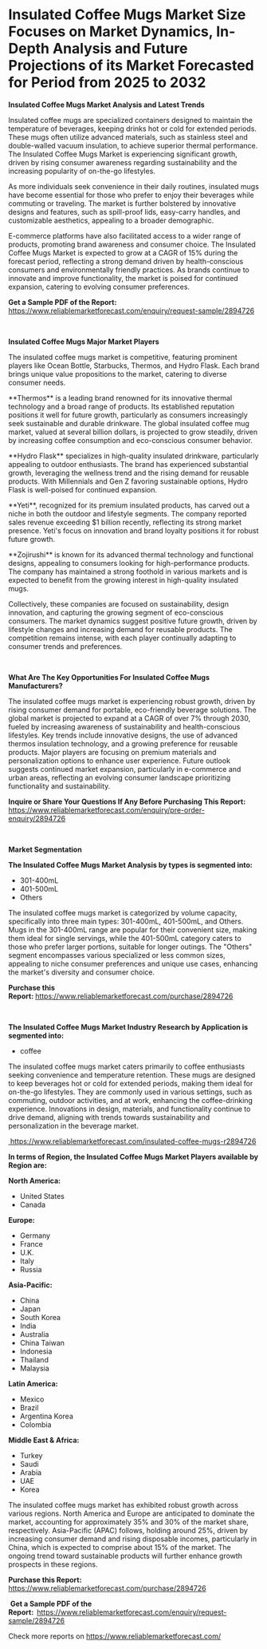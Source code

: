 <p><h1>Insulated Coffee Mugs Market Size Focuses on Market Dynamics, In-Depth Analysis and Future Projections of its Market Forecasted for Period from 2025 to 2032</h1></p><p><strong>Insulated Coffee Mugs Market Analysis and Latest Trends</strong></p>
<p><p>Insulated coffee mugs are specialized containers designed to maintain the temperature of beverages, keeping drinks hot or cold for extended periods. These mugs often utilize advanced materials, such as stainless steel and double-walled vacuum insulation, to achieve superior thermal performance. The Insulated Coffee Mugs Market is experiencing significant growth, driven by rising consumer awareness regarding sustainability and the increasing popularity of on-the-go lifestyles. </p><p>As more individuals seek convenience in their daily routines, insulated mugs have become essential for those who prefer to enjoy their beverages while commuting or traveling. The market is further bolstered by innovative designs and features, such as spill-proof lids, easy-carry handles, and customizable aesthetics, appealing to a broader demographic. </p><p>E-commerce platforms have also facilitated access to a wider range of products, promoting brand awareness and consumer choice. The Insulated Coffee Mugs Market is expected to grow at a CAGR of 15% during the forecast period, reflecting a strong demand driven by health-conscious consumers and environmentally friendly practices. As brands continue to innovate and improve functionality, the market is poised for continued expansion, catering to evolving consumer preferences.</p></p>
<p><strong>Get a Sample PDF of the Report:&nbsp;</strong> <a href="https://www.reliablemarketforecast.com/enquiry/request-sample/2894726?utm_campaign=3046&utm_medium=2&utm_source=Github&utm_content=ia&utm_term=15032025&utm_id=insulated-coffee-mugs">https://www.reliablemarketforecast.com/enquiry/request-sample/2894726</a></p>
<p>&nbsp;</p>
<p><strong>Insulated Coffee Mugs Major Market Players</strong></p>
<p><p>The insulated coffee mugs market is competitive, featuring prominent players like Ocean Bottle, Starbucks, Thermos, and Hydro Flask. Each brand brings unique value propositions to the market, catering to diverse consumer needs.</p><p>**Thermos** is a leading brand renowned for its innovative thermal technology and a broad range of products. Its established reputation positions it well for future growth, particularly as consumers increasingly seek sustainable and durable drinkware. The global insulated coffee mug market, valued at several billion dollars, is projected to grow steadily, driven by increasing coffee consumption and eco-conscious consumer behavior.</p><p>**Hydro Flask** specializes in high-quality insulated drinkware, particularly appealing to outdoor enthusiasts. The brand has experienced substantial growth, leveraging the wellness trend and the rising demand for reusable products. With Millennials and Gen Z favoring sustainable options, Hydro Flask is well-poised for continued expansion.</p><p>**Yeti**, recognized for its premium insulated products, has carved out a niche in both the outdoor and lifestyle segments. The company reported sales revenue exceeding $1 billion recently, reflecting its strong market presence. Yeti's focus on innovation and brand loyalty positions it for robust future growth.</p><p>**Zojirushi** is known for its advanced thermal technology and functional designs, appealing to consumers looking for high-performance products. The company has maintained a strong foothold in various markets and is expected to benefit from the growing interest in high-quality insulated mugs.</p><p>Collectively, these companies are focused on sustainability, design innovation, and capturing the growing segment of eco-conscious consumers. The market dynamics suggest positive future growth, driven by lifestyle changes and increasing demand for reusable products. The competition remains intense, with each player continually adapting to consumer trends and preferences.</p></p>
<p>&nbsp;</p>
<p><strong>What Are The Key Opportunities For Insulated Coffee Mugs Manufacturers?</strong></p>
<p><p>The insulated coffee mugs market is experiencing robust growth, driven by rising consumer demand for portable, eco-friendly beverage solutions. The global market is projected to expand at a CAGR of over 7% through 2030, fueled by increasing awareness of sustainability and health-conscious lifestyles. Key trends include innovative designs, the use of advanced thermos insulation technology, and a growing preference for reusable products. Major players are focusing on premium materials and personalization options to enhance user experience. Future outlook suggests continued market expansion, particularly in e-commerce and urban areas, reflecting an evolving consumer landscape prioritizing functionality and sustainability.</p></p>
<p><strong>Inquire or Share Your Questions If Any Before Purchasing This Report:</strong> <a href="https://www.reliablemarketforecast.com/enquiry/pre-order-enquiry/2894726?utm_campaign=3046&utm_medium=2&utm_source=Github&utm_content=ia&utm_term=15032025&utm_id=insulated-coffee-mugs">https://www.reliablemarketforecast.com/enquiry/pre-order-enquiry/2894726</a></p>
<p>&nbsp;</p>
<p><strong>Market Segmentation</strong></p>
<p><strong>The Insulated Coffee Mugs Market Analysis by types is segmented into:</strong></p>
<p><ul><li>301-400mL</li><li>401-500mL</li><li>Others</li></ul></p>
<p><p>The insulated coffee mugs market is categorized by volume capacity, specifically into three main types: 301-400mL, 401-500mL, and Others. Mugs in the 301-400mL range are popular for their convenient size, making them ideal for single servings, while the 401-500mL category caters to those who prefer larger portions, suitable for longer outings. The "Others" segment encompasses various specialized or less common sizes, appealing to niche consumer preferences and unique use cases, enhancing the market's diversity and consumer choice.</p></p>
<p><strong>Purchase this Report:&nbsp;</strong><a href="https://www.reliablemarketforecast.com/purchase/2894726?utm_campaign=3046&utm_medium=2&utm_source=Github&utm_content=ia&utm_term=15032025&utm_id=insulated-coffee-mugs">https://www.reliablemarketforecast.com/purchase/2894726</a></p>
<p>&nbsp;</p>
<p><strong>The Insulated Coffee Mugs Market Industry Research by Application is segmented into:</strong></p>
<p><ul><li>coffee</li></ul></p>
<p><p>The insulated coffee mugs market caters primarily to coffee enthusiasts seeking convenience and temperature retention. These mugs are designed to keep beverages hot or cold for extended periods, making them ideal for on-the-go lifestyles. They are commonly used in various settings, such as commuting, outdoor activities, and at work, enhancing the coffee-drinking experience. Innovations in design, materials, and functionality continue to drive demand, aligning with trends towards sustainability and personalization in the beverage market.</p></p>
<p><a href="https://www.reliablemarketforecast.com/insulated-coffee-mugs-r2894726?utm_campaign=3046&utm_medium=2&utm_source=Github&utm_content=ia&utm_term=15032025&utm_id=insulated-coffee-mugs">&nbsp;https://www.reliablemarketforecast.com/insulated-coffee-mugs-r2894726</a></p>
<p><strong>In terms of Region, the Insulated Coffee Mugs Market Players available by Region are:</strong></p>
<p>
    <p> <strong> North America: </strong>
        <ul>
            <li>United States</li>
            <li>Canada</li>
        </ul>
        </p> 
    <p> <strong> Europe: </strong>
        <ul>
            <li>Germany</li>
            <li>France</li>
            <li>U.K.</li>
            <li>Italy</li>
            <li>Russia</li>
        </ul>
        </p> 
    <p> <strong> Asia-Pacific: </strong>
        <ul>
            <li>China</li>
            <li>Japan</li>
            <li>South Korea</li>
            <li>India</li>
            <li>Australia</li>
            <li>China Taiwan</li>
            <li>Indonesia</li>
            <li>Thailand</li>
            <li>Malaysia</li>
        </ul>
        </p> 
    <p> <strong> Latin America: </strong>
        <ul>
            <li>Mexico</li>
            <li>Brazil</li>
            <li>Argentina Korea</li>
            <li>Colombia</li>
        </ul>
        </p> 
    <p> <strong> Middle East & Africa: </strong>
        <ul>
            <li>Turkey</li>
            <li>Saudi</li>
            <li>Arabia</li>
            <li>UAE</li>
            <li>Korea</li>
        </ul>
    </p>
    </p>
<p><p>The insulated coffee mugs market has exhibited robust growth across various regions. North America and Europe are anticipated to dominate the market, accounting for approximately 35% and 30% of the market share, respectively. Asia-Pacific (APAC) follows, holding around 25%, driven by increasing consumer demand and rising disposable incomes, particularly in China, which is expected to comprise about 15% of the market. The ongoing trend toward sustainable products will further enhance growth prospects in these regions.</p></p>
<p><strong>Purchase this Report: </strong><a href="https://www.reliablemarketforecast.com/purchase/2894726?utm_campaign=3046&utm_medium=2&utm_source=Github&utm_content=ia&utm_term=15032025&utm_id=insulated-coffee-mugs">https://www.reliablemarketforecast.com/purchase/2894726</a></p>
<p>&nbsp;<strong>Get a Sample PDF of the Report:&nbsp;&nbsp;</strong><a href="https://www.reliablemarketforecast.com/enquiry/request-sample/2894726?utm_campaign=3046&utm_medium=2&utm_source=Github&utm_content=ia&utm_term=15032025&utm_id=insulated-coffee-mugs">https://www.reliablemarketforecast.com/enquiry/request-sample/2894726</a></p>
<p><strong></strong></p>
<p>Check more reports on <a href="https://www.reliablemarketforecast.com/?utm_campaign=3046&utm_medium=2&utm_source=Github&utm_content=ia&utm_term=15032025&utm_id=insulated-coffee-mugs">https://www.reliablemarketforecast.com/</a></p>
